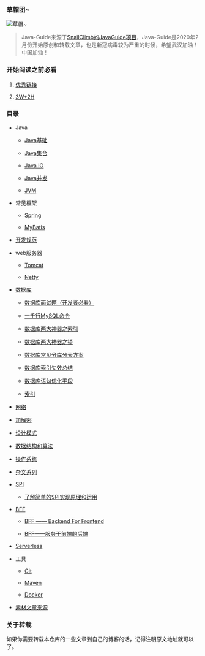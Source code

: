### 草帽团~

![草帽~](https://github.com/DemoTransfer/Java-Guide/blob/master/docs/Monkey%20D%20Luffy/%E8%8D%89%E5%B8%BD~.jpg)


> Java-Guide来源于<a href="https://github.com/Snailclimb/JavaGuide">SnailClimb的JavaGuide项目</a>，Java-Guide是2020年2月份开始原创和转载文章，也是新冠病毒较为严重的时候，希望武汉加油！中国加油！

### 开始阅读之前必看

1. <a href="https://github.com/DemoTransfer/JavaGuide/blob/master/contents/Good-Link.md">优秀链接</a>

2. <a href="https://github.com/DemoTransfer/JavaGuide/blob/master/java/interview/%E5%86%99%E5%9C%A8%E5%89%8D%E9%9D%A2.md">3W+2H</a>

### 目录

* Java

    * <a href="https://github.com/DemoTransfer/JavaGuide/blob/master/contents/Java-basic.md">Java基础</a>
    
    * <a href="https://github.com/DemoTransfer/JavaGuide/blob/master/contents/Java-collections.md">Java集合</a>
    
    * <a href="https://github.com/DemoTransfer/JavaGuide/blob/master/contents/Java-IO.md">Java IO</a>
    
    * <a href="https://github.com/DemoTransfer/JavaGuide/blob/master/contents/Java-concurrent.md">Java并发</a>
    
    * <a href="https://github.com/DemoTransfer/JavaGuide/blob/master/contents/JVM.md">JVM</a>

* 常见框架

    * <a href="https://github.com/DemoTransfer/JavaGuide/blob/master/contents/Spring.md">Spring</a>
    
    * <a href="https://github.com/DemoTransfer/Java-Guide/tree/master/java/MyBatis">MyBatis</a>
    
 * <a href="">开发规范</a>   
    
 * web服务器
 
    * <a href="https://github.com/DemoTransfer/Java-Guide/tree/master/java/web%20server/tomcat">Tomcat</a>
    
    * <a href="https://github.com/DemoTransfer/Java-Guide/tree/master/java/web%20server/netty">Netty</a>

* <a href="https://github.com/DemoTransfer/JavaGuide/blob/master/contents/Database.md">数据库</a>

   * <a href="https://github.com/DemoTransfer/LearningRecord/blob/master/java/interview/%E6%95%B0%E6%8D%AE%E5%BA%93/%E6%95%B0%E6%8D%AE%E5%BA%93%E9%9D%A2%E8%AF%95%E9%A2%98(%E5%BC%80%E5%8F%91%E8%80%85%E5%BF%85%E7%9C%8B)%20.md">数据库面试题（开发者必看）</a>

   * <a href="https://github.com/DemoTransfer/LearningRecord/blob/master/java/interview/%E6%95%B0%E6%8D%AE%E5%BA%93/%E4%B8%80%E5%8D%83%E8%A1%8CMySQL%E5%91%BD%E4%BB%A4.md">一千行MySQL命令</a>

   * <a href="https://github.com/DemoTransfer/LearningRecord/blob/master/java/interview/%E6%95%B0%E6%8D%AE%E5%BA%93/%E6%95%B0%E6%8D%AE%E5%BA%93%E4%B8%A4%E5%A4%A7%E7%A5%9E%E5%99%A8%E4%B9%8B%E7%B4%A2%E5%BC%95.md">数据库两大神器之索引</a>

   * <a href="https://github.com/DemoTransfer/LearningRecord/blob/master/java/interview/%E6%95%B0%E6%8D%AE%E5%BA%93/%E6%95%B0%E6%8D%AE%E5%BA%93%E4%B8%A4%E5%A4%A7%E7%A5%9E%E5%99%A8%E4%B9%8B%E9%94%81.md">数据库两大神器之锁</a>

   * <a href="https://github.com/DemoTransfer/LearningRecord/blob/master/java/interview/%E6%95%B0%E6%8D%AE%E5%BA%93/%E6%95%B0%E6%8D%AE%E5%BA%93%E5%88%86%E5%BA%93%E5%88%86%E8%A1%A8%E5%B8%B8%E8%A7%81%E6%96%B9%E6%A1%88.md">数据库常见分库分表方案</a>

   * <a href="https://github.com/DemoTransfer/LearningRecord/blob/master/java/interview/%E6%95%B0%E6%8D%AE%E5%BA%93/%E6%95%B0%E6%8D%AE%E5%BA%93%E7%B4%A2%E5%BC%95%E5%A4%B1%E6%95%88%E6%80%BB%E7%BB%93.md">数据库索引失效总结</a>

   * <a href="https://github.com/DemoTransfer/LearningRecord/blob/master/java/interview/%E6%95%B0%E6%8D%AE%E5%BA%93/%E6%95%B0%E6%8D%AE%E5%BA%93%E8%AF%AD%E5%8F%A5%E4%BC%98%E5%8C%96%E6%89%8B%E6%AE%B5.md">数据库语句优化手段</a>

   * <a href="https://github.com/DemoTransfer/LearningRecord/blob/master/java/interview/%E6%95%B0%E6%8D%AE%E5%BA%93/%E7%B4%A2%E5%BC%95.md">索引</a>

* <a href="https://github.com/DemoTransfer/Java-Guide/blob/master/contents/Network.md">网络</a>

* <a href="">加解密</a>

* <a href="https://github.com/DemoTransfer/JavaGuide/blob/master/contents/desgin-pattern.md">设计模式</a>

* <a href="https://github.com/DemoTransfer/LearningRecord/tree/master/sort">数据结构和算法</a>

* <a href="https://github.com/DemoTransfer/LearningRecord/tree/master/linux/%E9%97%AE%E9%A2%98%E6%8E%92%E6%9F%A5%E8%B5%B7%E6%89%8B%E5%BC%8F%E5%91%BD%E4%BB%A4">操作系统</a>

* <a href="https://github.com/DemoTransfer/LearningRecord/blob/master/docs/outside-reading/%E7%9E%8E%E7%9C%8B%E7%B3%BB%E5%88%97.md">杂文系列</a>

* <a href="https://github.com/DemoTransfer/Java-Guide/tree/master/java/SPI">SPI</a>

   * <a href="https://github.com/DemoTransfer/Java-Guide/blob/master/java/SPI/%E4%BA%86%E8%A7%A3%E7%AE%80%E5%8D%95%E7%9A%84SPI%E5%AE%9E%E7%8E%B0%E5%8E%9F%E7%90%86%E5%92%8C%E8%BF%90%E7%94%A8.md">了解简单的SPI实现原理和运用</a>

* <a href="https://github.com/DemoTransfer/Java-Guide/tree/master/docs/BFF">BFF</a>

   * <a href="https://github.com/DemoTransfer/Java-Guide/blob/master/docs/BFF/BFF%20%E2%80%94%E2%80%94%20Backend%20For%20Frontend.MD">BFF —— Backend For Frontend</a>

   * <a href="https://github.com/DemoTransfer/Java-Guide/blob/master/docs/BFF/BFF%E2%80%94%E2%80%94%E6%9C%8D%E5%8A%A1%E4%BA%8E%E5%89%8D%E7%AB%AF%E7%9A%84%E5%90%8E%E7%AB%AF.MD">BFF——服务于前端的后端</a>

* <a href="">Serverless</a>

* 工具

   * <a href="">Git</a>

   * <a href="">Maven</a>
   
   * <a href="">Docker</a>

* <a href="https://github.com/DemoTransfer/JavaGuide/new/master/contents">素材文章来源</a>

### 关于转载

如果你需要转载本仓库的一些文章到自己的博客的话，记得注明原文地址就可以了。




